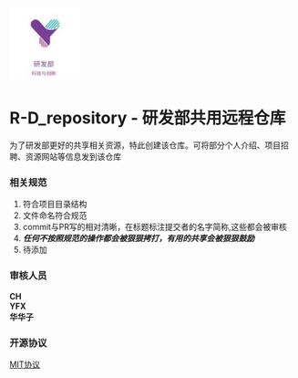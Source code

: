 # <img src="./picture/readme/项目组图像.jpg" alt="项目组图像" width="125" height="125">

# R-D_repository - 研发部共用远程仓库  
为了研发部更好的共享相关资源，特此创建该仓库。可将部分个人介绍、项目招聘、资源网站等信息发到该仓库
### 相关规范
1. 符合项目目录结构
2. 文件命名符合规范
3. commit与PR写的相对清晰，在标题标注提交者的名字简称,这些都会被审核
4. ***任何不按照规范的操作都会被狠狠拷打，有用的共享会被狠狠鼓励***
5. 待添加
### 审核人员  
**CH**  
**YFX**  
**华华子**  
### 开源协议  
[MIT协议](https://sunyctf.github.io/ChineseREADME/LICENSE)
